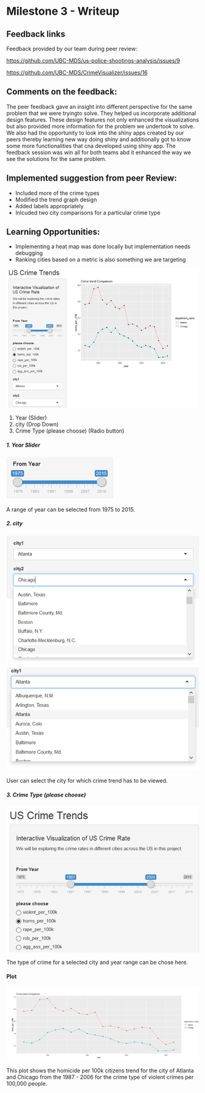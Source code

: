 # Milestone 3 - Writeup

## Feedback links

Feedback provided by our team during peer review:

https://github.com/UBC-MDS/us-police-shootings-analysis/issues/9

https://github.com/UBC-MDS/CrimeVisualizer/issues/16


## Comments on the feedback:

The peer feedback gave an insight into different perspective for the same problem that we were tryingto solve. They helped us incorporate additional design features.
These design features not only enhanced the visualizations but also provided more information for the problem we undertook to solve.
We also had the opportunity to look into the shiny apps created by our peers thereby learning new way doing shiny and additionally got to
know some more functionalities that cna developed using shiny app. The feedback session was win all for both teams abd it enhanced the way we see the solutions for the same problem.

## Implemented suggestion from peer Review:

- Included more of the crime types
- Modified the trend graph design
- Added labels appropriately
- Inlcuded two city comparisons for a particular crime type

## Learning Opportunities:
 - Implementing a heat map was done locally but implementation needs debugging
 - Ranking cities based on a metric is also something we are targeting

![](app_overview.png)

1. Year (Slider)
2. city (Drop Down)
3. Crime Type (please choose) (Radio button)

##### 1. Year Slider

![](/milestone2/year_slider.png)

A range of year can be selected from 1975 to 2015.

##### 2. city

![](city2_dropdown.png)



![](city1_dropdown.png)


User can select the city for which crime trend has to be viewed.


##### 3. Crime Type (please choose)

![](crime_type.png)

The type of crime for a selected city and year range can be chose here.

#### Plot

![](title_label_trend.png)

This plot shows the homicide per 100k citizens trend for the city of Atlanta and Chicago from the 1987 - 2006 for the crime type of violent crimes per 100,000 people.






